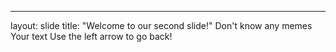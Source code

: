 
---
layout: slide
title: "Welcome to our second slide!"
Don't know any memes
Your text
Use the left arrow to go back!
